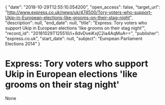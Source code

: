 {
  "date": "2018-10-29T12:55:10.054200", 
  "open_access": false, 
  "target_url": "http://www.express.co.uk/news/uk/474500/Tory-voters-who-support-Ukip-in-European-elections-like-grooms-on-their-stag-night", 
  "description": null, 
  "end_date": null, 
  "title": "Express: Tory voters who support Ukip in European elections 'like grooms on their stag night'", 
  "record_id": "20181029T125510/i+8dvDveiKxjC2ia4AqMuA==", 
  "publisher": "express.co.uk", 
  "start_date": null, 
  "subject": "European Parliament Elections 2014"
}

# Express: Tory voters who support Ukip in European elections 'like grooms on their stag night'

None